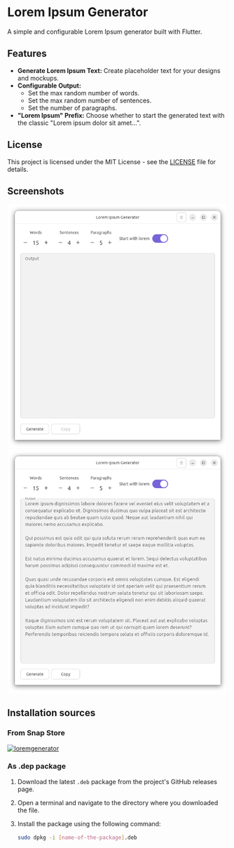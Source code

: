 # Lorem Ipsum Generator

A simple and configurable Lorem Ipsum generator built with Flutter.

## Features

*   **Generate Lorem Ipsum Text:** Create placeholder text for your designs and mockups.
*   **Configurable Output:**
    *   Set the max random number of words.
    *   Set the max random number of sentences.
    *   Set the number of paragraphs.
*   **"Lorem Ipsum" Prefix:** Choose whether to start the generated text with the classic "Lorem ipsum dolor sit amet...".

## License

This project is licensed under the MIT License - see the [LICENSE](LICENSE) file for details.


## Screenshots

<a href="screenshots/screenshot01.png"><img src="screenshots/screenshot01.png" alt="Screenshot 1" width="800"/></a>
<a href="screenshots/screenshot02.png"><img src="screenshots/screenshot02.png" alt="Screenshot 2" width="800"/></a>

## Installation sources
### From Snap Store

[![loremgenerator](https://snapcraft.io/loremgenerator/badge.svg)](https://snapcraft.io/loremgenerator)

### As .dep package

1. Download the latest `.deb` package from the project's GitHub releases page.
2. Open a terminal and navigate to the directory where you downloaded the file.
3. Install the package using the following command:

   ```bash
   sudo dpkg -i [name-of-the-package].deb
   ```

